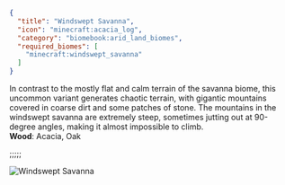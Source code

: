 ```json
{
  "title": "Windswept Savanna",
  "icon": "minecraft:acacia_log",
  "category": "biomebook:arid_land_biomes",
  "required_biomes": [
    "minecraft:windswept_savanna"
  ]
}
```

In contrast to the mostly flat and calm terrain of the savanna biome, this uncommon variant generates chaotic terrain, with gigantic mountains covered in coarse dirt and some patches of stone. The mountains in the windswept savanna are extremely steep, sometimes jutting out at 90-degree angles, making it almost impossible to climb.\
**Wood**: Acacia, Oak

;;;;;

![Windswept Savanna](biomebook:textures/gui/biomes/windswept_savanna.png,fit)